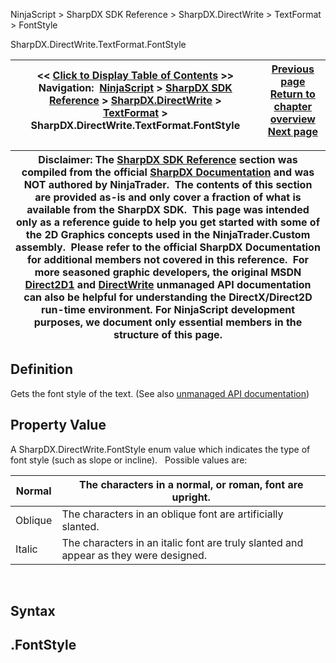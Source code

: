﻿
NinjaScript > SharpDX SDK Reference > SharpDX.DirectWrite > TextFormat > FontStyle

SharpDX.DirectWrite.TextFormat.FontStyle

| << [Click to Display Table of Contents](sharpdx_directwrite_textformat_fontstyle.md) >> **Navigation:**     [NinjaScript](ninjascript-1.md) > [SharpDX SDK Reference](sharpdx_sdk_reference-1.md) > [SharpDX.DirectWrite](sharpdx_directwrite-1.md) > [TextFormat](sharpdx_directwrite_textformat-1.md) > SharpDX.DirectWrite.TextFormat.FontStyle | [Previous page](sharpdx_directwrite_textformat_fontstretch-1.md) [Return to chapter overview](sharpdx_directwrite_textformat-1.md) [Next page](sharpdx_directwrite_textformat_fontweight-1.md) |
| --- | --- |

| Disclaimer: The [SharpDX SDK Reference](sharpdx_sdk_reference-1.md) section was compiled from the official [SharpDX Documentation](http://sharpdx.org/) and was NOT authored by NinjaTrader.  The contents of this section are provided as-is and only cover a fraction of what is available from the SharpDX SDK.  This page was intended only as a reference guide to help you get started with some of the 2D Graphics concepts used in the NinjaTrader.Custom assembly.  Please refer to the official SharpDX Documentation for additional members not covered in this reference.  For more seasoned graphic developers, the original MSDN [Direct2D1](https://msdn.microsoft.com/en-us/library/windows/desktop/dd370990.aspx) and [DirectWrite](https://msdn.microsoft.com/en-us/library/windows/desktop/dd368038.aspx) unmanaged API documentation can also be helpful for understanding the DirectX/Direct2D run-time environment. For NinjaScript development purposes, we document only essential members in the structure of this page. |
| --- |

## Definition
Gets the font style of the text.
(See also [unmanaged API documentation](https://msdn.microsoft.com/en-us/library/dd316649.aspx))
 
## Property Value
A SharpDX.DirectWrite.FontStyle enum value which indicates the type of font style (such as slope or incline).
 
Possible values are:

| Normal | The characters in a normal, or roman, font are upright. |
| --- | --- |
| Oblique | The characters in an oblique font are artificially slanted. |
| Italic | The characters in an italic font are truly slanted and appear as they were designed. |
 
## Syntax
## <TextLayout>.FontStyle
